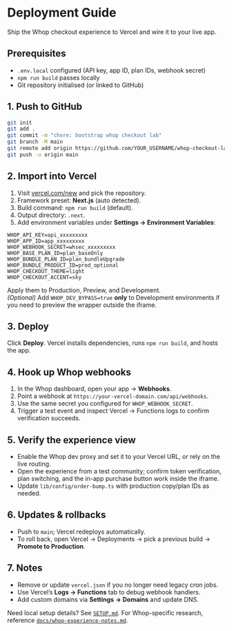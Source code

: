 # Deployment Guide

Ship the Whop checkout experience to Vercel and wire it to your live app.

## Prerequisites

- `.env.local` configured (API key, app ID, plan IDs, webhook secret)
- `npm run build` passes locally
- Git repository initialised (or linked to GitHub)

## 1. Push to GitHub

```bash
git init
git add .
git commit -m "chore: bootstrap whop checkout lab"
git branch -M main
git remote add origin https://github.com/YOUR_USERNAME/whop-checkout-lab.git
git push -u origin main
```

## 2. Import into Vercel

1. Visit [vercel.com/new](https://vercel.com/new) and pick the repository.
2. Framework preset: **Next.js** (auto detected).
3. Build command: `npm run build` (default).
4. Output directory: `.next`.
5. Add environment variables under **Settings → Environment Variables**:

```
WHOP_API_KEY=api_xxxxxxxxx
WHOP_APP_ID=app_xxxxxxxxx
WHOP_WEBHOOK_SECRET=whsec_xxxxxxxxx
WHOP_BASE_PLAN_ID=plan_baseOnly
WHOP_BUNDLE_PLAN_ID=plan_bundleUpgrade
WHOP_BUNDLE_PRODUCT_ID=prod_optional
WHOP_CHECKOUT_THEME=light
WHOP_CHECKOUT_ACCENT=sky
```

Apply them to Production, Preview, and Development.  
*(Optional)* Add `WHOP_DEV_BYPASS=true` **only** to Development environments if you need to preview the wrapper outside the iframe.

## 3. Deploy

Click **Deploy**. Vercel installs dependencies, runs `npm run build`, and hosts the app.

## 4. Hook up Whop webhooks

1. In the Whop dashboard, open your app → **Webhooks**.
2. Point a webhook at `https://your-vercel-domain.com/api/webhooks`.
3. Use the same secret you configured for `WHOP_WEBHOOK_SECRET`.
4. Trigger a test event and inspect Vercel → Functions logs to confirm verification succeeds.

## 5. Verify the experience view

- Enable the Whop dev proxy and set it to your Vercel URL, or rely on the live routing.
- Open the experience from a test community; confirm token verification, plan switching, and the in-app purchase button work inside the iframe.
- Update `lib/config/order-bump.ts` with production copy/plan IDs as needed.

## 6. Updates & rollbacks

- Push to `main`; Vercel redeploys automatically.
- To roll back, open Vercel → Deployments → pick a previous build → **Promote to Production**.

## 7. Notes

- Remove or update `vercel.json` if you no longer need legacy cron jobs.
- Use Vercel’s **Logs → Functions** tab to debug webhook handlers.
- Add custom domains via **Settings → Domains** and update DNS.

Need local setup details? See [`SETUP.md`](./SETUP.md). For Whop-specific research, reference [`docs/whop-experience-notes.md`](./docs/whop-experience-notes.md).

